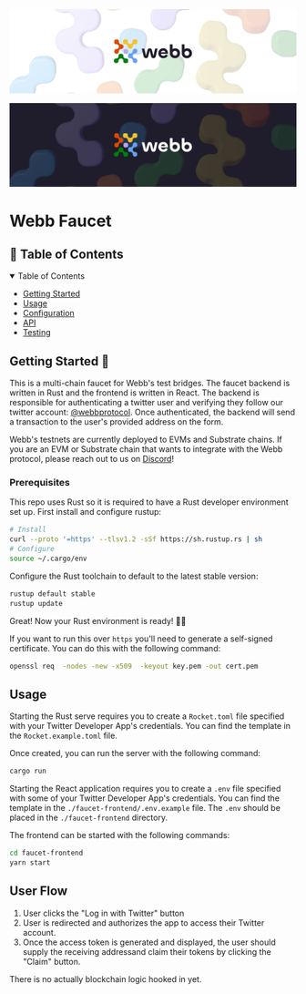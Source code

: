 <div align="center">
<a href="https://www.webb.tools/">

  ![Webb Logo](./assets/webb_banner_light.png#gh-light-mode-only)

  ![Webb Logo](./assets/webb_banner_dark.png#gh-dark-mode-only)
  </a>
  </div>

# Webb Faucet 

<!-- TABLE OF CONTENTS -->
<h2 id="table-of-contents" style=border:0!important> 📖 Table of Contents</h2>

<details open="open">
  <summary>Table of Contents</summary>
  <ul>
    <li><a href="#start"> Getting Started</a></li>
    <li><a href="#usage">Usage</a></li>
    <li><a href="#config"> Configuration</a></li>
    <li><a href="#api">API</a></li>
    <li><a href="#test">Testing</a></li>
  </ul>  
</details>

<h2 id="start"> Getting Started  🎉 </h2>

This is a multi-chain faucet for Webb's test bridges. The faucet backend is written in Rust and the frontend is written in React. The backend is responsible for authenticating a twitter user and verifying they follow our
twitter account: [@webbprotocol](https://twitter.com/webbprotocol). Once authenticated, the backend will send a transaction to the user's provided address on the form.

Webb's testnets are currently deployed to EVMs and Substrate chains. If you are an EVM or Substrate chain that wants to integrate with the Webb protocol, please reach out to us on [Discord](https://discord.gg/d88MzS8h)!

### Prerequisites

This repo uses Rust so it is required to have a Rust developer environment set up. First install and configure rustup:

```bash
# Install
curl --proto '=https' --tlsv1.2 -sSf https://sh.rustup.rs | sh
# Configure
source ~/.cargo/env
```

Configure the Rust toolchain to default to the latest stable version:

```bash
rustup default stable
rustup update
```

Great! Now your Rust environment is ready! 🚀🚀

If you want to run this over `https` you'll need to generate a self-signed certificate. You can do this with the following command:

```bash
openssl req  -nodes -new -x509  -keyout key.pem -out cert.pem
```

## Usage
Starting the Rust serve requires you to create a `Rocket.toml` file specified with your Twitter Developer App's credentials. You can find the template in the `Rocket.example.toml` file.

Once created, you can run the server with the following command:
```rust
cargo run
```

Starting the React application requires you to create a `.env` file specified with some of your Twitter Developer App's credentials. You can find the template in the `./faucet-frontend/.env.example` file. The `.env` should be placed in the `./faucet-frontend` directory.

The frontend can be started with the following commands:

```bash
cd faucet-frontend
yarn start
```

## User Flow
1. User clicks the "Log in with Twitter" button
2. User is redirected and authorizes the app to access their Twitter account.
3. Once the access token is generated and displayed, the user should supply the receiving addressand claim their tokens by clicking the "Claim" button.

There is no actually blockchain logic hooked in yet.
